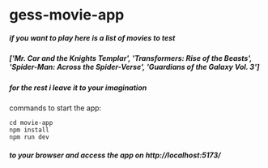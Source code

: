 # gess-movie-app

##### if you want to play here is a list of movies to test 
##### ['Mr. Car and the Knights Templar', 'Transformers: Rise of the Beasts', 'Spider-Man: Across the Spider-Verse', 'Guardians of the Galaxy Vol. 3']
##### for the rest i leave it to your imagination


commands to start the app:
```
cd movie-app
npm install
npm run dev
```
##### to your browser and access the app on http://localhost:5173/
